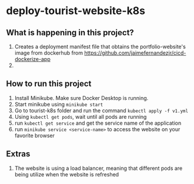 # deploy-tourist-website-k8s

## What is happening in this project?
1. Creates a deployment manifest file that obtains the portfolio-website's image from dockerhub from https://github.com/jaimefernandezjr/cicd-dockerize-app
2.  

## How to run this project
1. Install Minikube. Make sure Docker Desktop is running.
2. Start minikube using ```minikube start```
3. Go to tourist-k8s folder and run the command ```kubectl apply -f v1.yml```
4. Using ```kubectl get pods```, wait until all pods are running
5. run ```kubectl get service``` and get the service name of the application
6. run ```minikube service <service-name>``` to access the website on your favorite browser

## Extras
1. The website is using a load balancer, meaning that different pods are being utilize when the website is refreshed
